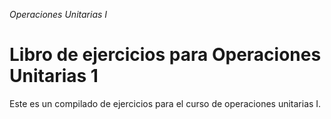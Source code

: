 *Operaciones Unitarias I*

# Libro de ejercicios para Operaciones Unitarias 1
Este es un compilado de ejercicios para el curso de operaciones unitarias I.
